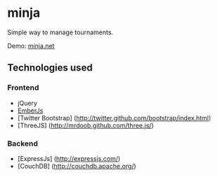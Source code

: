 minja
=====

Simple way to manage tournaments. 

Demo: [minja.net](http://www.minja.net)


## Technologies used

### Frontend
-  jQuery
-  [EmberJs](http://emberjs.com/)
-  [Twitter Bootstrap] (http://twitter.github.com/bootstrap/index.html)
-  [ThreeJS] (http://mrdoob.github.com/three.js/)

### Backend
-  [ExpressJs] (http://expressjs.com/)
-  [CouchDB] (http://couchdb.apache.org/)
